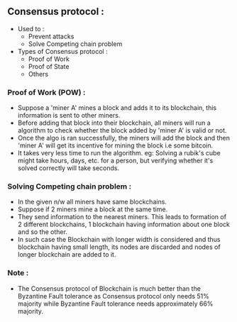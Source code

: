 ## Consensus protocol :

- Used to :
  - Prevent attacks
  - Solve Competing chain problem
- Types of Consensus protocol :
  - Proof of Work
  - Proof of State
  - Others

### Proof of Work (POW) :

- Suppose a 'miner A'  mines a block and adds it to its blockchain, this information is sent to other miners. 
- Before adding that block into their blockchain, all miners will run a algorithm to check whether the block added by 'miner A' is valid or not.
- Once the algo is ran successfully, the miners will add the block and then 'miner A' will get its incentive for mining the block i.e some bitcoin.
- It takes very less time to run the algorithm.
  eg: Solving a rubik's cube might take hours, days, etc. for a person, but verifying whether it's solved correctly will take seconds.
  
### Solving Competing chain problem : 

- In the given n/w all miners have same blockchains.
- Suppose if 2 miners mine a block at the same time.
- They send information to the nearest miners. This leads to formation of 2 different blockchains, 1 blockchain having information about one block and so the other.
- In such case the Blockchain with longer width is considered and thus blockchain having small length, its nodes are discarded and nodes of longer blockchain are added to it.
  
### Note :

- The Consensus protocol of Blockchain is much better than the Byzantine Fault tolerance as Consensus protocol only needs 51% majority while Byzantine Fault tolerance
  needs approximately 66% majority.
